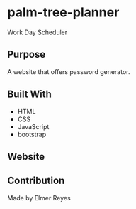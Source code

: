 # palm-tree-planner
Work Day Scheduler
## Purpose
A website that offers password generator.

## Built With
* HTML
* CSS
* JavaScript
* bootstrap

## Website


## Contribution
Made by Elmer Reyes

